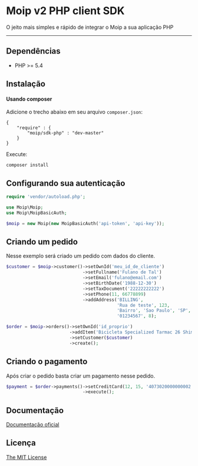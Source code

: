 # Moip v2 PHP client SDK
O jeito mais simples e rápido de integrar o Moip a sua aplicação PHP

---

## Dependências

* PHP >= 5.4

## Instalação

#### Usando composer

Adicione o trecho abaixo em seu arquivo `composer.json`:

    {
        "require" : {
            "moip/sdk-php" : "dev-master"
        }
    }
    
Execute:

    composer install
    
## Configurando sua autenticação
```php
require 'vendor/autoload.php';

use Moip\Moip;
use Moip\MoipBasicAuth;

$moip = new Moip(new MoipBasicAuth('api-token', 'api-key'));
```

## Criando um pedido
Nesse exemplo será criado um pedido com dados do cliente.

```php
$customer = $moip->customer()->setOwnId('meu_id_de_cliente')
                             ->setFullname('Fulano de Tal')
                             ->setEmail('fulano@email.com')
                             ->setBirthDate('1988-12-30')
                             ->setTaxDocument('22222222222')
                             ->setPhone(11, 66778899)
                             ->addAddress('BILLING',
                                          'Rua de teste', 123,
                                          'Bairro', 'Sao Paulo', 'SP',
                                          '01234567', 8);
```
```php
$order = $moip->orders()->setOwnId('id_proprio')
                        ->addItem('Bicicleta Specialized Tarmac 26 Shimano Alivio', 1, 'uma linda bicicleta', 10000)
                        ->setCustomer($customer)
                        ->create();
```

## Criando o pagamento
Após criar o pedido basta criar um pagamento nesse pedido.

```php
$payment = $order->payments()->setCreditCard(12, 15, '4073020000000002', '123', $customer)
                             ->execute();
```
## Documentação

[Documentação oficial](https://moip.com.br/referencia-api/)

## Licença

[The MIT License](https://github.com/moip/php-sdk/blob/master/LICENSE)
